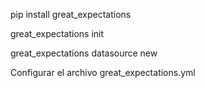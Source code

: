 
pip install great_expectations

great_expectations init

great_expectations datasource new

Configurar el archivo great_expectations.yml